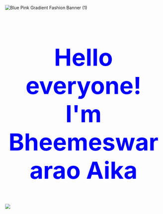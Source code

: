 ![Blue Pink Gradient Fashion Banner (1)](https://github.com/Bheemeshaika/BheemeswararaoAika/assets/104584964/c8c3205c-8790-40b4-94a0-3ff46e2ecd4c)
<!DOCTYPE html>
<html lang="en">
<head>
    <meta charset="UTF-8">
    <meta http-equiv="X-UA-Compatible" content="IE=edge">
    <meta name="viewport" content="width=<device-width>, initial-scale=1.0">
</head>
<body>
    <h2 style="color:blue;text-align: center;font-size: 2cm;">Hello everyone! I'm <b>Bheemeswararao Aika</b></h2>
</body>
</html>
<img src=”https://www.youthemployment.org.uk/dev/wp-content/uploads/2015/01/linkedin-career-advice.png"/>
